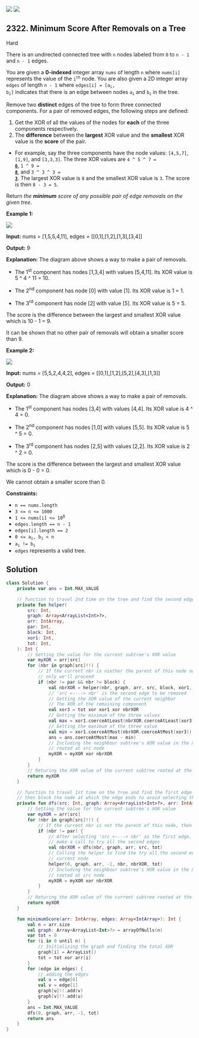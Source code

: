 [![](https://img.shields.io/github/stars/javadev/LeetCode-in-Kotlin?label=Stars&style=flat-square)](https://github.com/javadev/LeetCode-in-Kotlin)
[![](https://img.shields.io/github/forks/javadev/LeetCode-in-Kotlin?label=Fork%20me%20on%20GitHub%20&style=flat-square)](https://github.com/javadev/LeetCode-in-Kotlin/fork)

## 2322\. Minimum Score After Removals on a Tree

Hard

There is an undirected connected tree with `n` nodes labeled from `0` to `n - 1` and `n - 1` edges.

You are given a **0-indexed** integer array `nums` of length `n` where `nums[i]` represents the value of the <code>i<sup>th</sup></code> node. You are also given a 2D integer array `edges` of length `n - 1` where <code>edges[i] = [a<sub>i</sub>, b<sub>i</sub>]</code> indicates that there is an edge between nodes <code>a<sub>i</sub></code> and <code>b<sub>i</sub></code> in the tree.

Remove two **distinct** edges of the tree to form three connected components. For a pair of removed edges, the following steps are defined:

1.  Get the XOR of all the values of the nodes for **each** of the three components respectively.
2.  The **difference** between the **largest** XOR value and the **smallest** XOR value is the **score** of the pair.

*   For example, say the three components have the node values: `[4,5,7]`, `[1,9]`, and `[3,3,3]`. The three XOR values are <code>4 ^ 5 ^ 7 = <ins>**6**</ins></code>, <code>1 ^ 9 = <ins>**8**</ins></code>, and <code>3 ^ 3 ^ 3 = <ins>**3**</ins></code>. The largest XOR value is `8` and the smallest XOR value is `3`. The score is then `8 - 3 = 5`.

Return _the **minimum** score of any possible pair of edge removals on the given tree_.

**Example 1:**

![](https://assets.leetcode.com/uploads/2022/05/03/ex1drawio.png)

**Input:** nums = [1,5,5,4,11], edges = \[\[0,1],[1,2],[1,3],[3,4]]

**Output:** 9

**Explanation:** The diagram above shows a way to make a pair of removals.

- The 1<sup>st</sup> component has nodes [1,3,4] with values [5,4,11]. Its XOR value is 5 ^ 4 ^ 11 = 10.

- The 2<sup>nd</sup> component has node [0] with value [1]. Its XOR value is 1 = 1.

- The 3<sup>rd</sup> component has node [2] with value [5]. Its XOR value is 5 = 5.

The score is the difference between the largest and smallest XOR value which is 10 - 1 = 9.

It can be shown that no other pair of removals will obtain a smaller score than 9. 

**Example 2:**

![](https://assets.leetcode.com/uploads/2022/05/03/ex2drawio.png)

**Input:** nums = [5,5,2,4,4,2], edges = \[\[0,1],[1,2],[5,2],[4,3],[1,3]]

**Output:** 0

**Explanation:** The diagram above shows a way to make a pair of removals.

- The 1<sup>st</sup> component has nodes [3,4] with values [4,4]. Its XOR value is 4 ^ 4 = 0.

- The 2<sup>nd</sup> component has nodes [1,0] with values [5,5]. Its XOR value is 5 ^ 5 = 0.

- The 3<sup>rd</sup> component has nodes [2,5] with values [2,2]. Its XOR value is 2 ^ 2 = 0.

The score is the difference between the largest and smallest XOR value which is 0 - 0 = 0.

We cannot obtain a smaller score than 0. 

**Constraints:**

*   `n == nums.length`
*   `3 <= n <= 1000`
*   <code>1 <= nums[i] <= 10<sup>8</sup></code>
*   `edges.length == n - 1`
*   `edges[i].length == 2`
*   <code>0 <= a<sub>i</sub>, b<sub>i</sub> < n</code>
*   <code>a<sub>i</sub> != b<sub>i</sub></code>
*   `edges` represents a valid tree.

## Solution

```kotlin
class Solution {
    private var ans = Int.MAX_VALUE

    // function to travel 2nd time on the tree and find the second edge to be removed
    private fun helper(
        src: Int,
        graph: Array<ArrayList<Int>?>,
        arr: IntArray,
        par: Int,
        block: Int,
        xor1: Int,
        tot: Int,
    ): Int {
        // Setting the value for the current subtree's XOR value
        var myXOR = arr[src]
        for (nbr in graph[src]!!) {
            // If the current nbr is niether the parent of this node nor the blocked node  , then
            // only we'll proceed
            if (nbr != par && nbr != block) {
                val nbrXOR = helper(nbr, graph, arr, src, block, xor1, tot)
                // 'src <----> nbr' is the second edge to be removed
                // Getting the XOR value of the current neighbor
                // The XOR of the remaining component
                val xor3 = tot xor xor1 xor nbrXOR
                // Getting the minimum of the three values
                val max = xor1.coerceAtLeast(nbrXOR.coerceAtLeast(xor3))
                // Getting the maximum of the three value
                val min = xor1.coerceAtMost(nbrXOR.coerceAtMost(xor3))
                ans = ans.coerceAtMost(max - min)
                // Including the neighbour subtree's XOR value in the XOR value of the subtree
                // rooted at src node
                myXOR = myXOR xor nbrXOR
            }
        }
        // Returing the XOR value of the current subtree rooted at the src node
        return myXOR
    }

    // function to travel 1st time on the tree and find the first edge to be removed and
    // then block the node at which the edge ends to avoid selecting the same node again
    private fun dfs(src: Int, graph: Array<ArrayList<Int>?>, arr: IntArray, par: Int, tot: Int): Int {
        // Setting the value for the current subtree's XOR value
        var myXOR = arr[src]
        for (nbr in graph[src]!!) {
            // If the current nbr is not the parent of this node, then only we'll proceed
            if (nbr != par) {
                // After selecting 'src <----> nbr' as the first edge, we block 'nbr' node and then
                // make a call to try all the second edges
                val nbrXOR = dfs(nbr, graph, arr, src, tot)
                // Calling the helper to find the try all the second edges after blocking the
                // current node
                helper(0, graph, arr, -1, nbr, nbrXOR, tot)
                // Including the neighbour subtree's XOR value in the XOR value of the subtree
                // rooted at src node
                myXOR = myXOR xor nbrXOR
            }
        }
        // Returing the XOR value of the current subtree rooted at the src node
        return myXOR
    }

    fun minimumScore(arr: IntArray, edges: Array<IntArray>): Int {
        val n = arr.size
        val graph: Array<ArrayList<Int>?> = arrayOfNulls(n)
        var tot = 0
        for (i in 0 until n) {
            // Initializing the graph and finding the total XOR
            graph[i] = ArrayList()
            tot = tot xor arr[i]
        }
        for (edge in edges) {
            // adding the edges
            val u = edge[0]
            val v = edge[1]
            graph[u]!!.add(v)
            graph[v]!!.add(u)
        }
        ans = Int.MAX_VALUE
        dfs(0, graph, arr, -1, tot)
        return ans
    }
}
```